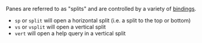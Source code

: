 Panes are referred to as "splits" and are controlled by a variety of [bindings](https://vimtricks.com/p/vim-move-split/).

- `sp` or `split` will open a horizontal split (i.e. a split to the top or bottom)
- `vs` or `vsplit` will open a vertical split
- `vert` will open a help query in a vertical split

